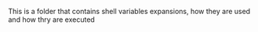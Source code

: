 This is a folder that contains shell variables expansions, how they are used and how thry are executed
